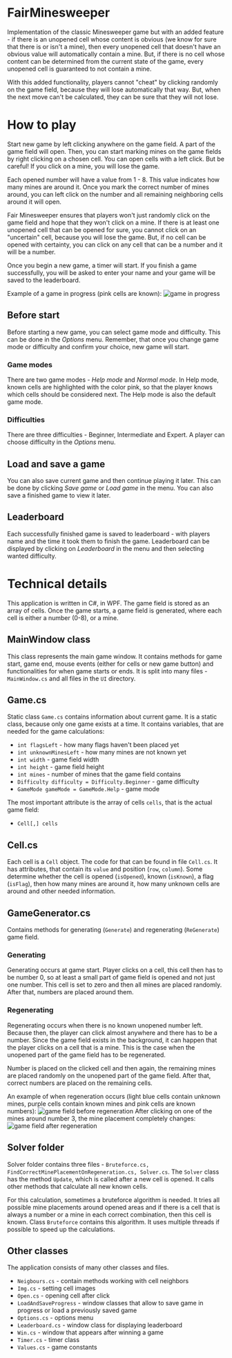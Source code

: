 # FairMinesweeper
Implementation of the classic Minesweeper game but with an added feature - if there is an unopened cell whose content is obvious (we know for sure that there is or isn't a mine), then every unopened cell that doesn't have an obvious value will automatically contain a mine. But, if there is no cell whose content can be determined from the current state of the game, every unopened cell is guaranteed to not contain a mine. 

With this added functionality, players cannot "cheat" by clicking randomly on the game field, because they will lose automatically that way. But, when the next move can't be calculated, they can be sure that they will not lose.

# How to play
Start new game by left clicking anywhere on the game field. A part of the game field 
will open. Then, you can start marking mines on the game fields by right clicking 
on a chosen cell. You can open cells with a left click. But be careful! If 
you click on a mine, you will lose the game.

Each opened number will have a value from 1 - 8. This value indicates how 
many mines are around it. Once you mark the correct number of mines around, you 
can left click on the number and all remaining neighboring cells around it 
will open.

Fair Minesweeper ensures that players won't just randomly click on the game field 
and hope that they won't click on a mine. If there is at least one unopened cell 
that can be opened for sure, you cannot click on an "uncertain" cell, because you 
will lose the game. But, if no cell can be opened with certainty, you can click on any cell that 
can be a number and it will be a number.

Once you begin a new game, a timer will start. If you finish a game successfully,
you will be asked to enter your name and your game will be saved to the leaderboard.

Example of a game in progress (pink cells are known):
![game in progress](pic/example_game.png "Example game")


## Before start
Before starting a new game, you can select game mode and difficulty. This can be 
done in the *Options* menu. Remember, that once you change game mode or difficulty 
and confirm your choice, new game will start.

### Game modes
There are two game modes - *Help mode* and *Normal mode*. In Help mode, known 
cells are highlighted with the color pink, so that the player knows which cells 
should be considered next. The Help mode is also the default game mode.

### Difficulties
There are three difficulties - Beginner, Intermediate and Expert. A player can 
choose difficulty in the *Options* menu. 

## Load and save a game
You can also save current game and then continue playing it later. This can be 
done by clicking *Save game* or *Load game* in the menu. You can also save a 
finished game to view it later.

## Leaderboard
Each successfully finished game is saved to leaderboard - with players name and the 
time it took them to finish the game. Leaderboard can be displayed by clicking on 
*Leaderboard* in the menu and then selecting wanted difficulty.

# Technical details
This application is written in C#, in WPF. The game field is stored as an array of cells. 
Once the game starts, a game field is generated, where each cell is either a number 
(0-8), or a mine. 

## MainWindow class
This class represents the main game window. It contains methods for game start, game 
end, mouse events (either for cells or new game button) and functionalities for when game 
starts or ends. It is split into many files - `MainWindow.cs` and all files in the `UI`
directory.

## Game.cs
Static class `Game.cs` contains information about current game. 
It is a static class, because only one game exists at a time. It contains variables, 
that are needed for the game calculations:
* `int flagsLeft` - how many flags haven't been placed yet
* `int unknownMinesLeft` - how many mines are not known yet
* `int width` - game field width
* `int height` - game field height
* `int mines` - number of mines that the game field contains
* `Difficulty difficulty = Difficulty.Beginner` - game difficulty
* `GameMode gameMode = GameMode.Help` - game mode

The most important attribute is the array of cells `cells`, that is the actual 
game field:
* `Cell[,] cells`

## Cell.cs
Each cell is a `Cell` object. The code for that can be found in file `Cell.cs`. 
It has attributes, that contain its `value` and position (`row`, `column`). 
Some determine whether the cell is opened (`isOpened`), known
(`isKnown`), a flag (`isFlag`), then how many mines are around it, how many unknown 
cells are around and other needed information.

## GameGenerator.cs
Contains methods for generating (`Generate`) and regenerating (`ReGenerate`) 
game field. 

### Generating
Generating occurs at game start. Player clicks on a cell, this cell then has to 
be number 0, so at least a small part of game field is opened and not just one number.
This cell is set to zero and then all mines are placed randomly. After that, 
numbers are placed around them.

### Regenerating
Regenerating occurs when there is no known unopened number left. Because then, the player 
can click almost anywhere and there has to be a number. Since the game field exists in 
the background, it can happen that the player clicks on a cell that is a mine. This is the 
case when the unopened part of the game field has to be regenerated. 

Number is placed on the clicked cell and then again, the remaining mines are placed randomly 
on the unopened part of the game field. After that, correct numbers are placed on the 
remaining cells.

An example of when regeneration occurs (light blue cells contain unknown mines, 
purple cells contain known mines and pink cells are known numbers):
![game field before regeneration](pic/before_reg.png "Before regeneration")
After clicking on one of the mines around number 3, the mine placement completely changes:
![game field after regeneration](pic/after_reg.png "After regeneration")


## Solver folder
Solver folder contains three files - `Bruteforce.cs, 
FindCorrectMinePlacementOnRegeneration.cs, Solver.cs`. The  `Solver` class has the 
method `Update`, which is called after a new cell is opened. It calls other methods 
that calculate all new known cells. 

For this calculation, sometimes a bruteforce algorithm is needed. It tries all possible 
mine placements around opened areas and if there is a cell that is always a number or a mine 
in each correct combination, then this cell is known. Class `Bruteforce` contains this 
algorithm. It uses multiple threads if possible to speed up the calculations. 

## Other classes
The application consists of many other classes and files.
* `Neigbours.cs` - contain methods working with cell neighbors
* `Img.cs` - setting cell images
* `Open.cs` - opening cell after click 
* `LoadAndSaveProgress` - window classes that allow to save game in progress or load a
previously saved game
* `Options.cs` - options menu
* `Leaderboard.cs` - window class for displaying leaderboard
* `Win.cs` - window that appears after winning a game
* `Timer.cs` - timer class
* `Values.cs` - game constants
